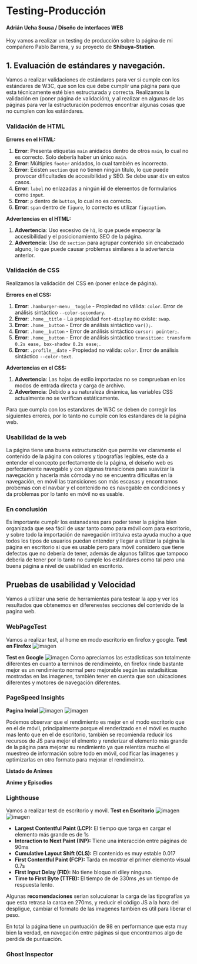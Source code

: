 # Testing-Producción
#### Adrián Ucha Sousa / Diseño de interfaces WEB

Hoy vamos a realizar un testing de producción sobre la página de mi compañero Pablo Barrera, y su proyecto de **Shibuya-Station**.

## 1. Evaluación de estándares y navegación.
Vamos a realizar validaciones de estándares para ver si cumple con los estándares de W3C, que son los que debe cumplir una página para que esta técnicamente esté bien estructurada y correcta.
Realizamos la validación en (poner página de validación), y al realizar en algunas de las páginas para ver la estructuración podemos encontrar algunas cosas que no cumplen con los estándares.

### Validación de HTML
**Errores en el HTML:**
1. **Error**: Presenta etiquetas `main` anidados dentro de otros `main`, lo cual no es correcto. Solo debería haber un único `main`.
2. **Error**: Múltiples `footer` anidados, lo cual también es incorrecto.
3. **Error**: Existen `section` que no tienen ningún título, lo que puede provocar dificultades de accesibilidad y SEO. Se debe usar `div` en estos casos.
4. **Error**: `label` no enlazadas a ningún **id** de elementos de formularios como `input`.
5. **Error**: `p` dentro de `button`, lo cual no es correcto.
6. **Error**: `span` dentro de `figure`, lo correcto es utilizar `figcaption`.

**Advertencias en el HTML:**
1. **Advertencia**: Uso excesivo de `h1`, lo que puede empeorar la accesibilidad y el posicionamiento SEO de la página.
2. **Advertencia**: Uso de `section` para agrupar contenido sin encabezado alguno, lo que puede causar problemas similares a la advertencia anterior.

### Validación de CSS
Realizamos la validación del CSS en (poner enlace de página).

**Errores en el CSS:**
1. **Error**: `.hamburger-menu__toggle` - Propiedad no válida: `color`. Error de análisis sintáctico `--color-secondary`.
2. **Error**: `.home__title` - La propiedad `font-display` no existe: `swap`.
3. **Error**: `.home__button` - Error de análisis sintáctico `var();`.
4. **Error**: `.home__button` - Error de análisis sintáctico `cursor: pointer;`.
5. **Error**: `.home__button` - Error de análisis sintáctico `transition: transform 0.2s ease, box-shadow 0.2s ease;`.
6. **Error**: `.profile__date` - Propiedad no válida: `color`. Error de análisis sintáctico `--color-text`.

**Advertencias en el CSS:**
1. **Advertencia**: Las hojas de estilo importadas no se comprueban en los modos de entrada directa y carga de archivo.
2. **Advertencia**: Debido a su naturaleza dinámica, las variables CSS actualmente no se verifican estáticamente.

Para que cumpla con los estandares de W3C se deben de corregir los siguientes errores, por lo tanto no cumple con los estandares de la página web.

### Usabilidad de la web
La página tiene una buena estructuración que permite ver claramente el contenido de la página con colores y tipografías legibles, este da a entender el concepto perfectamente de la página, el deiseño web es perfectamente navegable y con algunas transiciones para suavizar la navegación y hacerla más cómoda y no se encuentra díficultas en la navegación, en móvil las transiciones son más escasas y encontramos probemas con el navbar y el contenido no es navegable en condiciones y da problemas por lo tanto en móvil no es usable.

### En conclusión
Es importante cumplir los estanadares para poder tener la página bien organizada que sea fácil de usar tanto como para móvil com para escritorio, y sobre todo la importación de navegación intituiva esta ayuda mucho a que todos los tipos de usuarios puedan entender y llegar a utilizar la página la página en escritorio si que es usable
pero para móvil considero que tiene defectos que no debería de tener, además de algunos fallitos que tampoco deberia de tener por lo tanto no cumple los estándares como tal pero una buena página a nivel de usabilidad en escritorio.

## Pruebas de usabilidad y Velocidad
Vamos a utilizar una serie de herramientas para testear la app y ver los resultados que obtenemos en diferenestes secciones del contenido de la pagina web.
### WebPageTest
Vamos a realizar test, al home en modo escritorio en firefox y google.
**Test en Firefox**
![imagen](https://github.com/user-attachments/assets/f9a4e349-da99-4962-a792-74b5b8dde0f8)


**Test en Google**
![imagen](https://github.com/user-attachments/assets/23677674-b5ff-49a8-87c9-2db4150df5f5)
Como apreciamos las estadisticas son totalmente diferentes en cuanto a terminos de rendimeinto, en firefox rinde bastante mejor es un rendimiento normal pero mejorable según las estadisiticas mostradas en las imagenes, también tener en cuenta que son ubicaciones diferentes y motores de navegación diferentes.

### PageSpeed Insights
**Pagina Incial**
![imagen](https://github.com/user-attachments/assets/732065c5-a265-4f4c-ab54-6635dc1ea7e2)
![imagen](https://github.com/user-attachments/assets/9ca872de-52f6-4688-bfef-ad5b4fa3a5a2)

Podemos observar que el rendimiento es mejor en el modo escritorio que en el de móvil, principalmente porque el renderizado en el móvil es mucho mas lento que en el de escritorio, también se recomienda reducir los recursos de JS para mejor el elmento y renderizar el elemento más grande de la página para mejorar su rendimiento ya que relentiza mucho el muestreo de información sobre todo en móvil, codificar las imagenes y optimizarlas en otro formato para mejorar el rendimeinto.


**Listado de Animes**


**Anime y Episodios**


### Lighthouse
Vamos a realizar test de escritorio y movil.
**Test en Escritorio**
![imagen](https://github.com/user-attachments/assets/4621ae96-3069-4fef-a46a-15418c36cad6)
![imagen](https://github.com/user-attachments/assets/92c8d35d-b3c3-4d3a-8d8d-84d8a14aef84)

- **Largest Contentful Paint (LCP):** El tiempo que targa en cargar el elemento más grande es de 1s
- **Interaction to Next Paint (INP):** Tiene una interacción entre páginas de 90ms
- **Cumulative Layout Shift (CLS):** El contenido es muy estable 0.017
- **First Contentful Paint (FCP):** Tarda en mostrar el primer elemento visual 0.7s
- **First Input Delay (FID):** No tiene bloquo ni diley ninguno.
- **Time to First Byte (TTFB):** El tiempo de de 330ms ,es un tiempo de respuesta lento.

Algunas **recomendaciones** serian solucuionar la carga de las tipografías ya que esta retrasa la carca en 270ms, y reducir el código JS a la hora del despligue, cambiar el formato de las imagenes tambien es útil para liberar el peso.

En total la página tiene un puntuación de 98 en performance que esta muy bien la verdad, en navegación entre páginas si que encontramos algo de perdida de puntuación.

### Ghost Inspector







